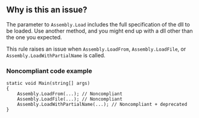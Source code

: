 ## Why is this an issue?

The parameter to `Assembly.Load` includes the full specification of the dll to be loaded. Use another method, and you might end up with
a dll other than the one you expected.

This rule raises an issue when `Assembly.LoadFrom`, `Assembly.LoadFile`, or `Assembly.LoadWithPartialName` is
called.

### Noncompliant code example

    static void Main(string[] args)
    {
        Assembly.LoadFrom(...); // Noncompliant
        Assembly.LoadFile(...); // Noncompliant
        Assembly.LoadWithPartialName(...); // Noncompliant + deprecated
    }